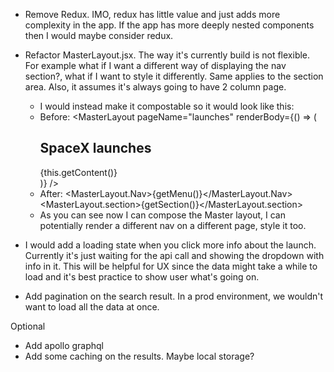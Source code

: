 - Remove Redux. IMO, redux has little value and just adds more complexity in the app. If the app has more deeply nested components then I would maybe consider redux.
- Refactor MasterLayout.jsx. The way it's currently build is not flexible. For example what if I want a different way of displaying the nav section?, what if I want to style it differently. Same applies to the section area. Also, it assumes it's always going to have 2 column page.
  - I would instead make it compostable so it would look like this:
  - Before:
    <MasterLayout
      pageName="launches"
      renderBody={() => (
    <div>
        <h2> SpaceX launches </h2>
        {this.getContent()}
    </div>
    )}
    />
  - After:
    <MasterLayout pageName="launches">
      <MasterLayout.Nav>{getMenu()}</MasterLayout.Nav>
      <MasterLayout.section>{getSection()}</MasterLayout.section>
    </MasterLayout>
  - As you can see now I can compose the Master layout, I can potentially render a different nav on a different page, style it too.

- I would add a loading state when you click more info about the launch. Currently it's just waiting for the api call and showing the dropdown with info in it. This will be helpful for UX since the data might take a while to load and it's best practice to show user what's going on.
- Add pagination on the search result. In a prod environment, we wouldn't want to load all the data at once.

Optional
- Add apollo graphql
- Add some caching on the results. Maybe local storage?

